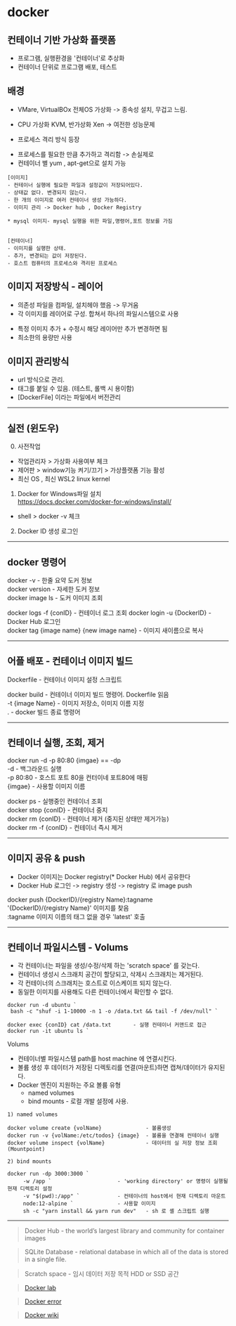 # docker

## 컨테이너 기반 가상화 플랫폼

- 프로그램, 실행환경을 '컨테이너'로 추상화  
- 컨테이너 단위로 프로그램 배포, 테스트  

## 배경 
* VMare, VirtualBOx  전체OS 가상화 -> 종속성 설치, 무겁고 느림.  
* CPU 가상화 KVM, 반가상화 Xen    ->  여전한 성능문제  
 
* 프로세스 격리 방식 등장  
- 프로세스를 필요한 만큼 추가하고 격리함 -> 손실제로  
- 컨테이너 별 yum , apt-get으로 설치 가능  

```
[이미지]  
- 컨테이너 실행에 필요한 파일과 설정값이 저장되어있다.  
- 상태값 없다. 변경되지 않는다.  
- 한 개의 이미지로 여러 컨테이너 생성 가능하다.  
- 이미지 관리 -> Docker hub , Docker Registry  

* mysql 이미지- mysql 실행을 위한 파일,명령어,포트 정보를 가짐  


[컨테이너]  
- 이미지를 실행한 상태.  
- 추가, 변경되는 값이 저장된다.  
- 호스트 컴퓨터의 프로세스와 격리된 프로세스  

```

## 이미지 저장방식 - 레이어  

* 의존성 파일을 컴파일, 설치헤야 했음 -> 무거움  
* 각 이미지를 레이어로 구성. 합쳐서 하나의 파일시스템으로 사용  
- 특정 이미지 추가 + 수정시 해당 레이어만 추가 변경하면 됨   
- 최소한의 용량만 사용  
  
  
## 이미지 관리방식  
- url 방식으로 관리.   
- 태그를 붙일 수 있음. (테스트, 롤백 시 용이함)  
- [DockerFile] 이라는 파일에서 버전관리  

---
## 실전 (윈도우)  

0) 사전작업  
- 작업관리자 >  가상화 사용여부 체크  
- 제어판 > window기능 켜기/끄기 > 가상플랫폼 기능 활성  
- 최신 OS , 최신 WSL2 linux kernel  

1) Docker for Windows파일 설치  
https://docs.docker.com/docker-for-windows/install/  

- shell > docker -v 체크  
 
2) Docker ID 생성 로그인  

---
## docker 명령어

docker -v           - 한줄 요약 도커 정보    
docker version      - 자세한 도커 정보  
docker image ls     - 도커 이미지 조회  

docker logs -f {conID}                   - 컨테이너 로그 조회
docker login -u {DockerID}               - Docker Hub 로그인  
docker tag {image name} {new image name} - 이미지 새이름으로 복사  

---
## 어플 배포 - 컨테이너 이미지 빌드  

Dockerfile 	        - 컨테이너 이미지 설정 스크립트  

docker build 	      - 컨테이너 이미지 빌드 명령어. Dockerfile 읽음  
  -t {image Name}	  - 이미지 저장소, 이미지 이름 지정  
.	  	              - docker 빌드 종료 명령어  

--- 
## 컨테이너 실행, 조회, 제거 

docker run -d -p 80:80 {imgae}         == -dp   
-d 	      - 백그라운드 실행  
-p 80:80	- 호스트 포트 80을 컨터이네 포트80에 매핑  
{imgae}	  - 사용할 이미지 이름

docker ps             - 실행중인 컨테이너 조회  
docker stop {conID}   - 컨테이너 중지  
docker rm {conID}     - 컨테이너 제거 (중지된 상태만 제거가능)  
docker rm -f {conID}  - 컨테이너 즉시 제거  

---  
## 이미지 공유 & push  
   
- Docker 이미지는 Docker registry(* Docker Hub) 에서 공유한다   
- Docker Hub 로그인 -> registry 생성 -> registry 로 image push   

docker push {DockerID}/{registry Name}:tagname   
'{DockerID}/{registry Name}' 이미지를 찾음  
:tagname  이미지 이름의 태그 없을 경우 'latest' 호출  

---
## 컨테이너 파일시스템 - Volums

- 각 컨테이너는 파일을 생성/수정/삭제 하는 'scratch space' 를 갖는다.  
- 컨테이너 생성시 스크래치 공간이 할당되고, 삭제시 스크래치는 제거된다.
- 각 컨테이너의 스크래치는 호스트로 이스케이프 되지 않는다.
- 동일한 이미지를 사용해도 다른 컨테이너에서 확인할 수 없다.
 
```
docker run -d ubuntu `
 bash -c "shuf -i 1-10000 -n 1 -o /data.txt && tail -f /dev/null" `

docker exec {conID} cat /data.txt       - 실행 컨테이너 커맨드로 접근
docker run -it ubuntu ls `
```

Volums  
- 컨테이너별 파일시스템 path를 host machine 에 연결시킨다.
- 볼륨 생성 후 데이터가 저장된 디렉토리를 연결(마운트)하면 캡쳐/데이터가 유지된다.
- Docker 엔진이 지원하는 주요 볼륨 유형
  - named volumes
  - bind mounts - 로컬 개발 설정에 사용. 
```
1) named volumes

docker volume create {volName}              - 볼륨생성
docker run -v {volName:/etc/todos} {image}  - 볼륨을 연결해 컨테이너 실행
docker volume inspect {volName}             - 데이터의 실 저장 정보 조회 (Mountpoint)

2) bind mounts 

docker run -dp 3000:3000 `          
     -w /app `                     - 'working directory' or 명령이 실행될 현재 디렉토리 설정
     -v "$(pwd):/app" `            - 컨테이너의 host에서 현재 디렉토리 마운트
     node:12-alpine `              - 사용할 이미지
     sh -c "yarn install && yarn run dev"   - sh 로 셸 스크립트 실행
```


  
---
> Docker Hub - the world’s largest library and community for container images  
  
> SQLite Database - relational database in which all of the data is stored in a single file.

> Scratch space - 임시 데이터 저장 목적 HDD or SSD 공간

> [Docker lab](https://labs.play-with-docker.com/)  

> [Docker error](/Docs/error.md)  

> [Docker wiki](https://github.com/gracia10/docker/wiki)
